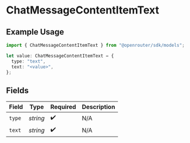 # ChatMessageContentItemText

## Example Usage

```typescript
import { ChatMessageContentItemText } from "@openrouter/sdk/models";

let value: ChatMessageContentItemText = {
  type: "text",
  text: "<value>",
};
```

## Fields

| Field              | Type               | Required           | Description        |
| ------------------ | ------------------ | ------------------ | ------------------ |
| `type`             | *string*           | :heavy_check_mark: | N/A                |
| `text`             | *string*           | :heavy_check_mark: | N/A                |